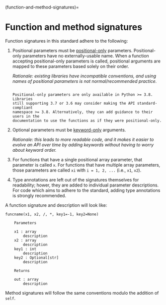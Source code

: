 (function-and-method-signatures)=

# Function and method signatures

Function signatures in this standard adhere to the following:

1. Positional parameters must be
   [positional-only](https://www.python.org/dev/peps/pep-0570/) parameters.
   Positional-only parameters have no externally-usable name. When a function
   accepting positional-only parameters is called, positional arguments are
   mapped to these parameters based solely on their order.

   _Rationale: existing libraries have incompatible conventions, and using names
   of positional parameters is not normal/recommended practice._

    ```{note}

    Positional-only parameters are only available in Python >= 3.8. Libraries
    still supporting 3.7 or 3.6 may consider making the API standard-compliant
    namespace >= 3.8. Alternatively, they can add guidance to their users in the
    documentation to use the functions as if they were positional-only. 
    ```

2. Optional parameters must be
   [keyword-only](https://www.python.org/dev/peps/pep-3102/) arguments.

   _Rationale: this leads to more readable code, and it makes it easier to
   evolve an API over time by adding keywords without having to worry about
   keyword order._

3. For functions that have a single positional array parameter, that parameter
   is called `x`. For functions that have multiple array parameters, those
   parameters are called `xi` with `i = 1, 2, ...` (i.e., `x1`, `x2`).

4. Type annotations are left out of the signatures themselves for readability; hower,
   they are added to individual parameter descriptions. For code which aims to
   adhere to the standard, adding type annotations is strongly recommended.

A function signature and description will look like:

```
funcname(x1, x2, /, *, key1=-1, key2=None)

    Parameters

    x1 : array
        description
    x2 : array
        description
    key1 : int
        description
    key2 : Optional[str]
        description

    Returns

    out : array
        description
```

Method signatures will follow the same conventions modulo the addition of
`self`.
